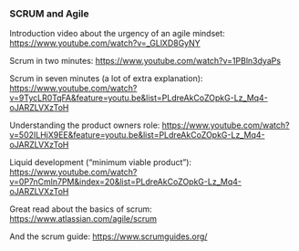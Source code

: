 ### SCRUM and Agile

Introduction video about the urgency of an agile mindset: https://www.youtube.com/watch?v=_GLlXD8GyNY

Scrum in two minutes: https://www.youtube.com/watch?v=1PBln3dyaPs

Scrum in seven minutes (a lot of extra explanation): https://www.youtube.com/watch?v=9TycLR0TqFA&feature=youtu.be&list=PLdreAkCoZOpkG-Lz_Mq4-oJARZLVXzToH

Understanding the product owners role: https://www.youtube.com/watch?v=502ILHjX9EE&feature=youtu.be&list=PLdreAkCoZOpkG-Lz_Mq4-oJARZLVXzToH

Liquid development (“minimum viable product”): https://www.youtube.com/watch?v=0P7nCmln7PM&index=20&list=PLdreAkCoZOpkG-Lz_Mq4-oJARZLVXzToH

Great read about the basics of scrum: https://www.atlassian.com/agile/scrum

And the scrum guide: https://www.scrumguides.org/

